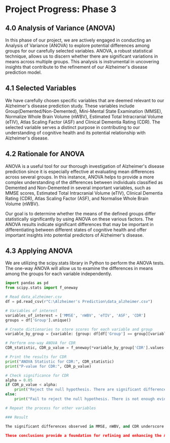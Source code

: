 # Project Progress: Phase 3

## 4.0 Analysis of Variance (ANOVA)

In this phase of our project, we are actively engaged in conducting an Analysis of Variance (ANOVA) to explore potential differences among groups for our carefully selected variables. ANOVA, a robust statistical technique, allows us to discern whether there are significant variations in means across multiple groups. This analysis is instrumental in uncovering insights that contribute to the refinement of our Alzheimer's disease prediction model.

## 4.1 Selected Variables

We have carefully chosen specific variables that are deemed relevant to our Alzheimer's disease prediction study. These variables include Group(Demented/Non-Demented), Mini-Mental State Examination (MMSE), Normalize Whole Brain Volume (nWBV), Estimated Total Intracranial Volume (eTIV), Atlas Scaling Factor (ASF) and Clinical Dementia Rating (CDR). The selected variable serves a distinct purpose in contributing to our understanding of cognitive health and its potential relationship with Alzheimer's disease.

## 4.2 Rationale for ANOVA

ANOVA is a useful tool for our thorough investigation of Alzheimer's disease prediction since it is especially effective at evaluating mean differences across several groups. In this instance, ANOVA helps to provide a more complex understanding of the differences between individuals classified as Demented and Non-Demented in several important variables, such as MMSE scores, Estimated Total Intracranial Volume (eTIV), Clinical Dementia Rating (CDR), Atlas Scaling Factor (ASF), and Normalise Whole Brain Volume (nWBV).

Our goal is to determine whether the means of the defined groups differ statistically significantly by using ANOVA on these various factors. The ANOVA results indicate significant differences that may be important in differentiating between different states of cognitive health and offer important insights into potential predictors of Alzheimer's disease.

## 4.3 Applying ANOVA

We are utilizing the scipy.stats library in Python to perform the ANOVA tests. The one-way ANOVA will allow us to examine the differences in means among the groups for each variable independently. 

```python
import pandas as pd
from scipy.stats import f_oneway

# Read data_alzheimer.csv
df = pd.read_csv(r"C:\Alzheimer's Prediction\data_alzheimer.csv")

# Variables of interest
variables_of_interest = ['MMSE', 'nWBV', 'eTIV', 'ASF', 'CDR']
groups = df['Group'].unique()

# Create dictionaries to store scores for each variable and group
variable_by_group = {variable: {group: df[df['Group'] == group][variable] for group in groups} for variable in variables_of_interest}

# Perform one-way ANOVA for CDR
CDR_statistic, CDR_p_value = f_oneway(*variable_by_group['CDR'].values())

# Print the results for CDR
print("ANOVA Statistic for CDR:", CDR_statistic)
print("P-value for CDR:", CDR_p_value)

# Check significance for CDR
alpha = 0.05
if CDR_p_value < alpha:
    print("Reject the null hypothesis. There are significant differences in CDR between group means.")
else:
    print("Fail to reject the null hypothesis. There is not enough evidence to suggest significant differences in CDR.")

# Repeat the process for other variables 

### Result

The significant differences observed in MMSE, nWBV, and CDR underscore the importance of these variables in predicting Alzheimer's disease. These findings suggest that MMSE and CDR, in particular, are valuable indicators for discerning cognitive health variations among individuals. The lack of significant differences in eTIV and ASF may indicate that these variables may not be as influential in the context of this specific study.

These conclusions provide a foundation for refining and enhancing the Alzheimer's disease prediction model. Variables showing significance can be prioritized for further investigation and incorporated into the model, contributing to a more accurate and nuanced prediction of cognitive health outcomes.


